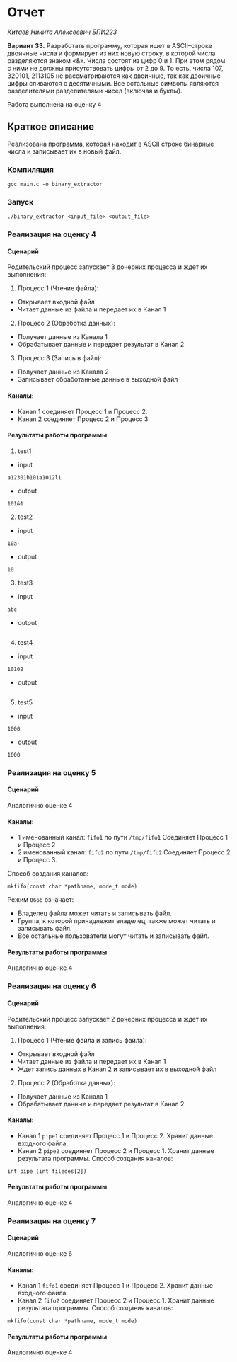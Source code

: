 # Отчет
_Китаев Никита Алексеевич_
_БПИ223_

**Вариант 33.**
Разработать программу, которая ищет в ASCII–строке двоичные
числа и формирует из них новую строку, в которой числа разделяются знаком «&». Числа состоят из цифр 0 и 1. При
этом рядом с ними не должны присутствовать цифры от 2 до 9. То
есть, числа 107, 320101, 2113105 не рассматриваются как двоичные,
так как двоичные цифры сливаются с десятичными. Все остальные
символы являются разделителями разделителями чисел (включая
и буквы).

Работа выполнена на оценку 4

## Краткое описание
Реализована программа, которая находит в ASCII строке бинарные числа и записывает их в новый файл.
### Компиляция
```
gcc main.c -o binary_extractor
```
### Запуск
```
./binary_extractor <input_file> <output_file>
```
### Реализация на оценку 4
#### Сценарий

Родительский процесс запускает 3 дочерних процесса и ждет их выполнения:

1. Процесс 1 (Чтение файла):
* Открывает входной файл
* Читает данные из файла и передает их в Канал 1

2. Процесс 2 (Обработка данных):
* Получает данные из Канала 1
* Обрабатывает данные и передает результат в Канал 2 

3. Процесс 3 (Запись в файл):
* Получает данные из Канала 2
* Записывает обработанные данные в выходной файл

#### Каналы:

* Канал 1 соединяет Процесс 1 и Процесс 2.
* Канал 2 соединяет Процесс 2 и Процесс 3.

#### Результаты работы программы

1. test1
* input
```
a12301b101a1012l1
```
* output
```
101&1
```
2. test2
* input
```
10a-
```
* output
```
10
```
3. test3
* input
```
abc
```
* output
```

```
4. test4
* input
```
10102
```
* output
```

```
5. test5
* input
```
1000
```
* output
```
1000
```

### Реализация на оценку 5
#### Сценарий

Аналогично оценке 4

#### Каналы:

* 1 именованный канал: ```fifo1``` по пути ```/tmp/fifo1```
    Соединяет Процесс 1 и Процесс 2
* 2 именованный канал: ```fifo2``` по пути ```/tmp/fifo2```
    Соединяет Процесс 2 и Процесс 3.

Способ создания каналов: 
```
mkfifo(const char *pathname, mode_t mode)
```
Режим `0666` означает:
* Владелец файла может читать и записывать файл.
* Группа, к которой принадлежит владелец, также может читать и записывать файл.
* Все остальные пользователи могут читать и записывать файл.

#### Результаты работы программы

Аналогично оценке 4

### Реализация на оценку 6
#### Сценарий

Родительский процесс запускает 2 дочерних процесса и ждет их выполнения:

1. Процесс 1 (Чтение файла и запись файла):
* Открывает входной файл
* Читает данные из файла и передает их в Канал 1
* Ждет запись данных в Канал 2 и записывает их в выходной файл

2. Процесс 2 (Обработка данных):
* Получает данные из Канала 1
* Обрабатывает данные и передает результат в Канал 2


#### Каналы:

* Канал 1 ```pipe1``` соединяет Процесс 1 и Процесс 2. Хранит данные входного файла.
* Канал 2 ```pipe2``` соединяет Процесс 2 и Процесс 1. Хранит данные результата программы.
Способ создания каналов: 
```
int pipe (int filedes[2])
```

#### Результаты работы программы

Аналогично оценке 4

### Реализация на оценку 7
#### Сценарий

Аналогично оценке 6

#### Каналы:

* Канал 1 ```fifo1``` соединяет Процесс 1 и Процесс 2. Хранит данные входного файла.
* Канал 2 ```fifo2``` соединяет Процесс 2 и Процесс 1. Хранит данные результата программы.
Способ создания каналов: 
```
mkfifo(const char *pathname, mode_t mode)
```

#### Результаты работы программы

Аналогично оценке 4

